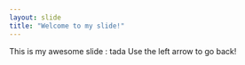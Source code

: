 ```yaml
---
layout: slide
title: "Welcome to my slide!"
---
```

This is my awesome slide : tada 
Use the left arrow to go back!
